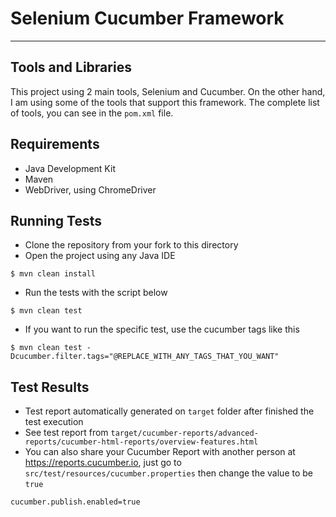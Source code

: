 # Selenium Cucumber Framework

---

## Tools and Libraries
This project using 2 main tools, Selenium and Cucumber.
On the other hand, I am using some of the tools that support this framework.
The complete list of tools, you can see in the `pom.xml` file.

## Requirements
* Java Development Kit
* Maven
* WebDriver, using ChromeDriver

## Running Tests
* Clone the repository from your fork to this directory
* Open the project using any Java IDE
```shell
$ mvn clean install
```
* Run the tests with the script below
```shell
$ mvn clean test
```
* If you want to run the specific test, use the cucumber tags like this
```shell
$ mvn clean test -Dcucumber.filter.tags="@REPLACE_WITH_ANY_TAGS_THAT_YOU_WANT"
```

## Test Results
* Test report automatically generated on `target` folder after finished the test execution
* See test report from `target/cucumber-reports/advanced-reports/cucumber-html-reports/overview-features.html`
* You can also share your Cucumber Report with another person at https://reports.cucumber.io, just go to `src/test/resources/cucumber.properties` then change the value to be `true`
```properties
cucumber.publish.enabled=true
```

